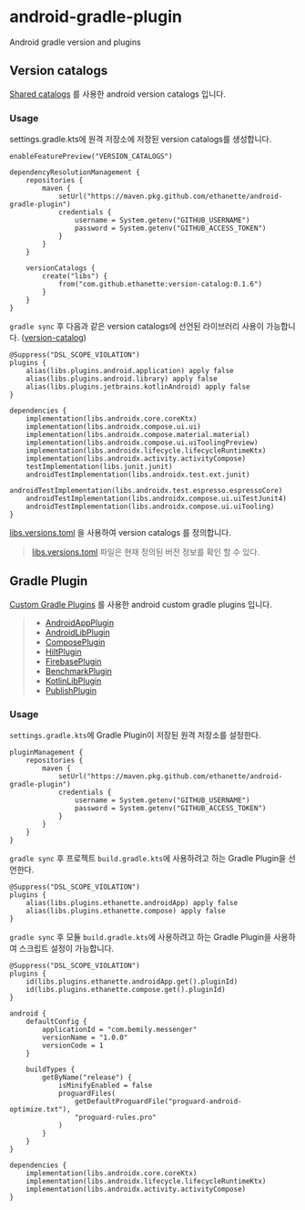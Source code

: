 # android-gradle-plugin

Android gradle version and plugins

## Version catalogs

[Shared catalogs](https://docs.gradle.org/current/userguide/platforms.html#sec:sharing-catalogs) 를 사용한 android version catalogs 입니다.

### Usage

settings.gradle.kts에 원격 저장소에 저장된 version catalogs를 생성합니다.

````
enableFeaturePreview("VERSION_CATALOGS")

dependencyResolutionManagement {
    repositories {
        maven {
            setUrl("https://maven.pkg.github.com/ethanette/android-gradle-plugin")
            credentials {
                username = System.getenv("GITHUB_USERNAME")
                password = System.getenv("GITHUB_ACCESS_TOKEN")
            }
        }
    }

    versionCatalogs {
        create("libs") {
            from("com.github.ethanette:version-catalog:0.1.6")
        }
    }
}
````

`gradle sync` 후 다음과 같은 version catalogs에 선언된 라이브러리 사용이 가능합니다. ([version-catalog](https://docs.gradle.org/current/userguide/platforms.html#sub:version-catalog))

````
@Suppress("DSL_SCOPE_VIOLATION")
plugins {
    alias(libs.plugins.android.application) apply false
    alias(libs.plugins.android.library) apply false
    alias(libs.plugins.jetbrains.kotlinAndroid) apply false
}
````

````
dependencies {
    implementation(libs.androidx.core.coreKtx)
    implementation(libs.androidx.compose.ui.ui)
    implementation(libs.androidx.compose.material.material)
    implementation(libs.androidx.compose.ui.uiToolingPreview)
    implementation(libs.androidx.lifecycle.lifecycleRuntimeKtx)
    implementation(libs.androidx.activity.activityCompose)
    testImplementation(libs.junit.junit)
    androidTestImplementation(libs.androidx.test.ext.junit)
    androidTestImplementation(libs.androidx.test.espresso.espressoCore)
    androidTestImplementation(libs.androidx.compose.ui.uiTestJunit4)
    androidTestImplementation(libs.androidx.compose.ui.uiTooling)
}
````

[libs.versions.toml](https://docs.gradle.org/current/userguide/platforms.html#sub:conventional-dependencies-toml) 을 사용하여 version catalogs 를 정의합니다.
> [libs.versions.toml](gradle/libs.versions.toml) 파일은 현재 정의된 버전 정보를 확인 할 수 있다.

## Gradle Plugin

[Custom Gradle Plugins](https://docs.gradle.org/current/userguide/custom_plugins.html) 를 사용한 android custom gradle plugins 입니다.
> - [AndroidAppPlugin](gradle-plugin/src/main/java/com/ethanette/gradle/plugin/AndroidAppPlugin.kt)
> - [AndroidLibPlugin](gradle-plugin/src/main/java/com/ethanette/gradle/plugin/AndroidLibPlugin.kt)
> - [ComposePlugin](gradle-plugin/src/main/java/com/ethanette/gradle/plugin/ComposePlugin.kt)
> - [HiltPlugin](gradle-plugin/src/main/java/com/ethanette/gradle/plugin/HiltPlugin.kt)
> - [FirebasePlugin](gradle-plugin/src/main/java/com/ethanette/gradle/plugin/FirebasePlugin.kt)
> - [BenchmarkPlugin](gradle-plugin/src/main/java/com/ethanette/gradle/plugin/BenchmarkPlugin.kt)
> - [KotlinLibPlugin](gradle-plugin/src/main/java/com/ethanette/gradle/plugin/KotlinLibPlugin.kt)
> - [PublishPlugin](gradle-plugin/src/main/java/com/ethanette/gradle/plugin/PublishPlugin.kt)

### Usage

`settings.gradle.kts`에 Gradle Plugin이 저장된 원격 저장소를 설정한다.
````
pluginManagement {
    repositories {
        maven {
            setUrl("https://maven.pkg.github.com/ethanette/android-gradle-plugin")
            credentials {
                username = System.getenv("GITHUB_USERNAME")
                password = System.getenv("GITHUB_ACCESS_TOKEN")
            }
        }
    }
}
````
`gradle sync` 후 프로젝트 `build.gradle.kts`에 사용하려고 하는 Gradle Plugin을 선언한다.
````
@Suppress("DSL_SCOPE_VIOLATION")
plugins {
    alias(libs.plugins.ethanette.androidApp) apply false
    alias(libs.plugins.ethanette.compose) apply false
}
````
`gradle sync` 후 모듈 `build.gradle.kts`에 사용하려고 하는 Gradle Plugin을 사용하여 스크립트 설정이 가능합니다.
````
@Suppress("DSL_SCOPE_VIOLATION")
plugins {
    id(libs.plugins.ethanette.androidApp.get().pluginId)
    id(libs.plugins.ethanette.compose.get().pluginId)
}

android {
    defaultConfig {
        applicationId = "com.bemily.messenger"
        versionName = "1.0.0"
        versionCode = 1
    }

    buildTypes {
        getByName("release") {
            isMinifyEnabled = false
            proguardFiles(
                getDefaultProguardFile("proguard-android-optimize.txt"),
                "proguard-rules.pro"
            )
        }
    }
}

dependencies {
    implementation(libs.androidx.core.coreKtx)
    implementation(libs.androidx.lifecycle.lifecycleRuntimeKtx)
    implementation(libs.androidx.activity.activityCompose)
}
````